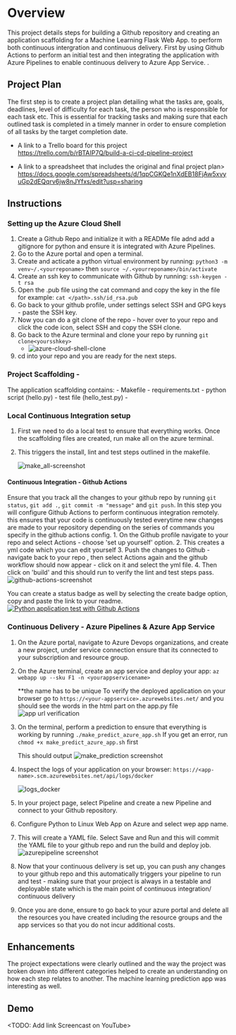 # Overview

This project details steps for building a Github repository and creating an application scaffolding for a Machine Learning Flask Web App.  to perform both continuous intergration and continuous delivery. First by using Github Actions to perform an initial test and then integrating the application with Azure Pipelines to enable continuous delivery to Azure App Service. . 

## Project Plan
The first step is to create a project plan detailing what the tasks are, goals, deadlines, level of difficulty for each task, the person who is responsible for each task etc. This is essential for tracking tasks and making sure that each outlined task is completed in a timely manner in order to ensure completion of all tasks by the target completion date. 

* A link to a Trello board for this project
 https://trello.com/b/rBTAIP7Q/build-a-ci-cd-pipeline-project

* A link to a spreadsheet that includes the original and final project plan>
https://docs.google.com/spreadsheets/d/1qpCGKQe1nXdEB18FjAw5xvyuGp2dEQqrv6jw8nJYfxs/edit?usp=sharing

## Instructions
### Setting up the Azure Cloud Shell
  1. Create a Github Repo and initialize it with a READMe file adnd add a gitignore for python and ensure it is integrated with Azure Pipelines. 
  2. Go to the Azure portal and open a terminal. 
  3. Create and acticate a python virtual environment by running:
      `python3 -m venv~/.<yourreponame>`
       then
      `source ~/.<yourreponame>/bin/activate`
  4. Create an ssh key to communicate with Github by running:
      `ssh-keygen -t rsa`
  5. Open the .pub file using the cat command and copy the key in the file for example: 
      `cat </path>.ssh/id_rsa.pub`
  6. Go back to your github profile, under settings select SSH and GPG keys - paste the SSH key.
  7. Now you can do a git clone of the repo - hover over to your repo and click the code icon, select SSH and copy the SSH clone. 
  8. Go back to the Azure terminal and clone your repo by running
        `git clone<yoursshkey>`
      - ![azure-cloud-shell-clone](https://user-images.githubusercontent.com/41089682/111539218-9c4c5300-873b-11eb-800a-ad9744bdf5f6.PNG)
   10. cd into your repo and you are ready for the next steps.
 
 ### Project Scaffolding - 
  The application scaffolding contains:
     - Makefile 
     - requirements.txt
     - python script (hello.py)
     - test file (hello_test.py)
     - 
  ### Local Continuous Integration setup
   1. First we need to do a local test to ensure that everything works. Once the scaffolding files are created, run make all on the azure terminal.
   2. This triggers the install, lint and test steps outlined in the makefile. 
   
      ![make_all-screenshot](https://user-images.githubusercontent.com/41089682/111541573-aae83980-873e-11eb-9d0b-50382827ea9e.PNG)
      
  #### Continuous Integration - Github Actions
  Ensure that you track all the changes to your github repo by running `git status`, `git add .`, `git commit -m "message"` and `git push`.
  In this step you will configure Github Actions to perform continuous integration remotely. this ensures that your code is continuously tested everytime new changes are 
      made to your repository depending on the series of commands you specify in the github actions config. 
    1. On the Github profile navigate to your repo and select Actions - choose 'set up yourself' option.
    2. This creates a yml code which you can edit yourself
    3. Push the changes to Github - navigate back to your repo , then select Actions again and the github workflow should now appear - click on it and select the yml file.
    4. Then click on 'build' and this should run to verify the lint and test steps pass.
    ![github-actions-screenshot](https://user-images.githubusercontent.com/41089682/111696334-324ab100-8802-11eb-8a35-c862232efbea.PNG)
    
   You can create a status badge as well by selecting the create badge option, copy and paste the link to your readme. 
    [![Python application test with Github Actions](https://github.com/miriamwanjo/Udacity-Azure-CI-CD-Pipeline/actions/workflows/main.yml/badge.svg)](https://github.com/miriamwanjo/Udacity-Azure-CI-CD-Pipeline/actions/workflows/main.yml)
    
  ### Continuous Delivery - Azure Pipelines & Azure App Service
   1. On the Azure portal, navigate to Azure Devops organizations, and create a new project, under service connection ensure that its connected to your subscription and       resource group. 
   2. On the Azure terminal, create an app service and deploy your app:
          `az webapp up --sku F1 -n <yourappservicename>`
 
        **the name has to be unique
        To verify the deployed application on your browser go to
       `https://<your-appservice>.azurewebsites.net/` and you should see the words in the html part on the app.py file
       ![app url verification](https://user-images.githubusercontent.com/41089682/111698561-fa913880-8804-11eb-8041-24c3fdbc2c83.PNG)
      
   3. On the terminal, perform a prediction to ensure that everything is working by running 
        `./make_predict_azure_app.sh`
      If you get an error, run 
       `chmod +x make_predict_azure_app.sh` first
       
       This should output
       ![make_prediction screenshot](https://user-images.githubusercontent.com/41089682/111698903-61165680-8805-11eb-8f4a-a0c14e7b709c.PNG)
       
   4. Inspect the logs of your application on your browser: `https://<app-name>.scm.azurewebsites.net/api/logs/docker`
   
       ![logs_docker](https://user-images.githubusercontent.com/41089682/111699415-147f4b00-8806-11eb-99fb-1c72a9f9b3ff.PNG)

   5. In your project page, select Pipeline and create a new Pipeline and connect to your Github repository.
   6. Configure Python to Linux Web App on Azure and select wep app name. 
   7. This will create a YAML file. Select Save and Run and this will commit the YAML file to your github repo and run the build and deploy job.
          ![azurepipeline screenshot](https://user-images.githubusercontent.com/41089682/111698636-0bda4500-8805-11eb-9438-75cf692f8d6d.PNG)
         
   8. Now that your continuous delivery is set up, you can push any changes to your github repo and this automatically triggers your pipeline to run and test - making sure that your project is always in a testable and deployable state which is the main point of continuous integration/ continuous delivery

   9. Once you are done, ensure to go back to your azure portal and delete all the resources you have created including the resource groups and the app services so that you do not incur additional costs. 


## Enhancements

The project expectations were clearly outlined and the way the project was broken down into different categories helped to create an understanding on how each step relates to another. The machine learning prediction app was interesting as well. 

## Demo 

<TODO: Add link Screencast on YouTube>


